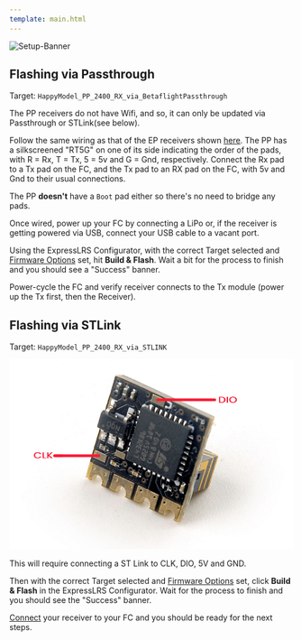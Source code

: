 ```yaml
---
template: main.html
---
```


![Setup-Banner](https://raw.githubusercontent.com/ExpressLRS/ExpressLRS-hardware/master/img/quick-start.png)

## Flashing via Passthrough

Target: `HappyModel_PP_2400_RX_via_BetaflightPassthrough`

The PP receivers do not have Wifi, and so, it can only be updated via Passthrough or STLink(see below).

Follow the same wiring as that of the EP receivers shown [here](rx-fcprep.md#happymodel-ep1-ep2-pp). The PP has a silkscreened "RT5G" on one of its side indicating the order of the pads, with R = Rx, T = Tx, 5 = 5v and G = Gnd,  respectively. Connect the Rx pad to a Tx pad on the FC, and the Tx pad to an RX pad on the FC, with 5v and Gnd to their usual connections.

The PP **doesn't** have a `Boot` pad either so there's no need to bridge any pads.

Once wired, power up your FC by connecting a LiPo or, if the receiver is getting powered via USB, connect your USB cable to a vacant port.

Using the ExpressLRS Configurator, with the correct Target selected and [Firmware Options] set, hit **Build & Flash**. Wait a bit for the process to finish and you should see a "Success" banner. 

Power-cycle the FC and verify receiver connects to the Tx module (power up the Tx first, then the Receiver).

## Flashing via STLink

Target: `HappyModel_PP_2400_RX_via_STLINK`

![PP STLink](../../assets/images/ppSTLink.png)

This will require connecting a ST Link to CLK, DIO, 5V and GND.

Then with the correct Target selected and [Firmware Options] set, click **Build & Flash** in the ExpressLRS Configurator. Wait for the process to finish and you should see the "Success" banner.

[Connect](rx-fcprep.md#happymodel-ep1-ep2-pp) your receiver to your FC and you should be ready for the next steps.

[Firmware Options]: ../firmware-options.md